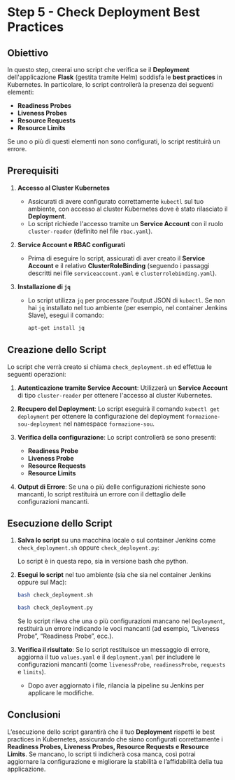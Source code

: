 # Step 5 - Check Deployment Best Practices

## Obiettivo

In questo step, creerai uno script che verifica se il **Deployment** dell'applicazione **Flask** (gestita tramite Helm) soddisfa le **best practices** in Kubernetes. In particolare, lo script controllerà la presenza dei seguenti elementi:

- **Readiness Probes**
- **Liveness Probes**
- **Resource Requests**
- **Resource Limits**

Se uno o più di questi elementi non sono configurati, lo script restituirà un errore.

## Prerequisiti

1. **Accesso al Cluster Kubernetes**
   - Assicurati di avere configurato correttamente `kubectl` sul tuo ambiente, con accesso al cluster Kubernetes dove è stato rilasciato il **Deployment**.
   - Lo script richiede l'accesso tramite un **Service Account** con il ruolo `cluster-reader` (definito nel file `rbac.yaml`).

2. **Service Account e RBAC configurati**
   - Prima di eseguire lo script, assicurati di aver creato il **Service Account** e il relativo **ClusterRoleBinding** (seguendo i passaggi descritti nei file `serviceaccount.yaml` e `clusterrolebinding.yaml`).

3. **Installazione di `jq`**
   - Lo script utilizza `jq` per processare l'output JSON di `kubectl`. Se non hai `jq` installato nel tuo ambiente (per esempio, nel container Jenkins Slave), esegui il comando:
     ```bash
     apt-get install jq
     ```

## Creazione dello Script

Lo script che verrà creato si chiama `check_deployment.sh` ed effettua le seguenti operazioni:

1. **Autenticazione tramite Service Account**:
   Utilizzerà un **Service Account** di tipo `cluster-reader` per ottenere l'accesso al cluster Kubernetes.

2. **Recupero del Deployment**:
   Lo script eseguirà il comando `kubectl get deployment` per ottenere la configurazione del deployment `formazione-sou-deployment` nel namespace `formazione-sou`.

3. **Verifica della configurazione**:
   Lo script controllerà se sono presenti:
   - **Readiness Probe**
   - **Liveness Probe**
   - **Resource Requests**
   - **Resource Limits**

4. **Output di Errore**:
   Se una o più delle configurazioni richieste sono mancanti, lo script restituirà un errore con il dettaglio delle configurazioni mancanti.

## Esecuzione dello Script

1. **Salva lo script** su una macchina locale o sul container Jenkins come `check_deployment.sh` oppure `check_deployent.py`:

   Lo script è in questa repo, sia in versione bash che python.

2. **Esegui lo script** nel tuo ambiente (sia che sia nel container Jenkins oppure sul Mac):

   ```bash
   bash check_deployment.sh
   ```

   ```bash
   bash check_deployment.py
   ```

   Se lo script rileva che una o più configurazioni mancano nel `Deployment`, restituirà un errore indicando le voci mancanti (ad esempio, “Liveness Probe”, “Readiness Probe”, ecc.).
   
3. **Verifica il risultato**:
   Se lo script restituisce un messaggio di errore, aggiorna il tuo `values.yaml` e il `deployment.yaml` per includere le configurazioni mancanti (come `livenessProbe`, `readinessProbe`, `requests` e `limits`).
   - Dopo aver aggiornato i file, rilancia la pipeline su Jenkins per applicare le modifiche.

## Conclusioni

L’esecuzione dello script garantirà che il tuo **Deployment** rispetti le best practices in Kubernetes, assicurando che siano configurati correttamente i **Readiness Probes, Liveness Probes, Resource Requests e Resource Limits**. Se mancano, lo script ti indicherà cosa manca, così potrai aggiornare la configurazione e migliorare la stabilità e l’affidabilità della tua applicazione.
